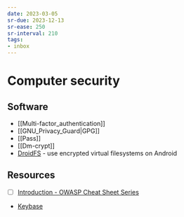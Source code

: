 ```yaml
---
date: 2023-03-05
sr-due: 2023-12-13
sr-ease: 250
sr-interval: 210
tags:
- inbox
---
```


# Computer security

## Software

- [[Multi-factor_authentication]]
- [[GNU_Privacy_Guard|GPG]]
- [[Pass]]
- [[Dm-crypt]]
- [DroidFS](https://github.com/hardcore-sushi/DroidFS) - use encrypted virtual
  filesystems on Android

## Resources

- [ ] [Introduction - OWASP Cheat Sheet Series](https://cheatsheetseries.owasp.org/index.html)
- [Keybase](https://keybase.io/)
